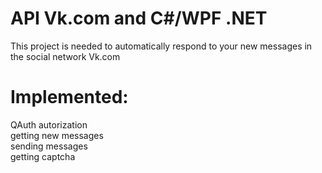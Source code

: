 # API Vk.com and C#/WPF .NET
This project is needed to automatically respond to your new messages in the social network Vk.com

# Implemented:
QAuth autorization <br/>
getting new messages <br/>
sending messages<br/>
getting captcha<br/>
